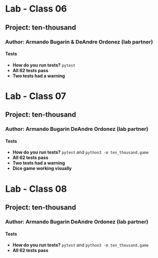 # Lab - Class 06

## Project: ten-thousand

### Author: Armando Bugarin & DeAndre Ordonez (lab partner)

#### Tests
- **How do you run tests?** `pytest`
- **All 62 tests pass**
- **Two tests had a warning**


# Lab - Class 07

## Project: ten-thousand

### Author: Armando Bugarin DeAndre Ordonez (lab partner)

#### Tests
- **How do you run tests?** `pytest` and `python3 -m ten_thousand.game`
- **All 62 tests pass**
- **Two tests had a warning**
- **Dice game working visually**

# Lab - Class 08

## Project: ten-thousand

### Author: Armando Bugarin DeAndre Ordonez (lab partner)

#### Tests
- **How do you run tests?** `pytest` and `python3 -m ten_thousand.game`
- **All 62 tests pass**
